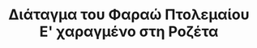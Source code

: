 ---
layout: quote
permalink: /el/
langtag: el
type: modern
script: Grek
langName: Ελληνικά
englishLangName: Greek
title: Διάταγμα του Φαραώ Πτολεμαίου Ε' χαραγμένο στη Ροζέτα
quote: Αντίγραφα αυτού του διατάγματος πρέπει να χαράξουν σε ιερογλυφικά, δημοτικά και ελληνικά σε πλάκες βασάλτη και να τοποθετηθούν στα ναούς πρώτης, δεύτερης και τρίτης τάξης δίπλα στο άγαλμα του Πτολεμαίου, του θεού που ζει για πάντα.
reference: Διατάγματα του Πτολεμαίου Ε' στη Ροζέτα, 196 π.Χ., Βρετανικό Μουσείο.
imageAlt: Νόμισμα με την εικόνα του Πτολεμαίου Ε'
selectAriaLabel: Επιλέξτε μια γλώσσα
buttonRandom: Τυχαίο
direction: ltr
---